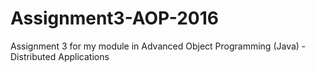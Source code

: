 # Assignment3-AOP-2016
Assignment 3 for my module in Advanced Object Programming (Java) - Distributed Applications
